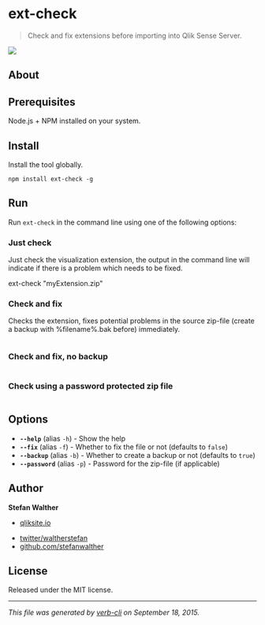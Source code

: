 # ext-check

> Check and fix extensions before importing into Qlik Sense Server.

![](http://serve.mod.bz/branch/)

## About

## Prerequisites

Node.js + NPM installed on your system.

## Install

Install the tool globally.

```npm install ext-check -g```

## Run

Run `ext-check` in the command line using one of the following options:

### Just check

Just check the visualization extension, the output in the command line will indicate if there is a problem which needs to be fixed.

ext-check "myExtension.zip"

### Check and fix

Checks the extension, fixes potential problems in the source zip-file (create a backup with %filename%.bak before) immediately.

```ext-check "myExtension.zip" --fix
```
### Check and fix, no backup

```ext-check "myExtension.zip" --fix --backup=false
```
### Check using a password protected zip file

```ext-check "myExtension.zip" --password "verysecurepwd"
```
## Options

* **`--help`** (alias `-h`) - Show the help
* **`--fix`** (alias `-f`) - Whether to fix the file or not (defaults to `false`)
* **`--backup`** (alias `-b`) - Whether to create a backup or not (defaults to `true`)
* **`--password`** (alias `-p`) - Password for the zip-file (if applicable)

## Author

**Stefan Walther**

+ [qliksite.io](http://qliksite.io)
* [twitter/waltherstefan](http://twitter.com/waltherstefan)
* [github.com/stefanwalther](http://github.com/stefanwalther)

## License

Released under the MIT license.

***

_This file was generated by [verb-cli](https://github.com/assemble/verb-cli) on September 18, 2015._
